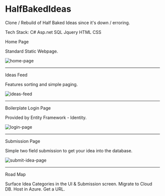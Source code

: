 # HalfBakedIdeas
Clone / Rebuild of Half Baked Ideas since it's down / erroring.

Tech Stack:
C#
Asp.net
SQL
Jquery
HTML
CSS

Home Page

Standard Static Webpage.

![home-page](https://github.com/charkinsdevelopment/HalfBakedIdeas/assets/29546849/0e583fda-334b-46b3-be5e-d71cb304844f)

<hr>

Ideas Feed

Features sorting and simple paging.

![ideas-feed](https://github.com/charkinsdevelopment/HalfBakedIdeas/assets/29546849/36d18470-5f1e-462d-9c88-88c79c7c6455)

<hr>

Boilerplate Login Page

Provided by Entity Framework - Identity.

![login-page](https://github.com/charkinsdevelopment/HalfBakedIdeas/assets/29546849/72c31277-577c-4d3e-87ee-1ffcb887d20e)

<hr>

Submission Page

Simple two field submission to get your idea into the database.

![submit-idea-page](https://github.com/charkinsdevelopment/HalfBakedIdeas/assets/29546849/fff96b14-6aae-4218-8a7a-8173582291ed)

<hr>

Road Map

Surface Idea Categories in the UI & Submission screen.
Migrate to Cloud DB.
Host in Azure.
Get a URL.
